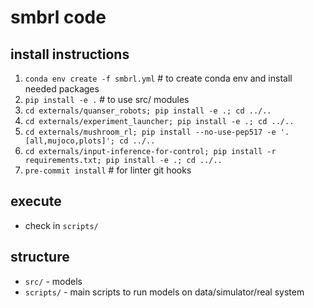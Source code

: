 # smbrl code

## install instructions
1. `conda env create -f smbrl.yml` # to create conda env and install needed packages
2. `pip install -e .` # to use src/ modules
3. `cd externals/quanser_robots; pip install -e .; cd ../..`
4. `cd externals/experiment_launcher; pip install -e .; cd ../..`
5. `cd externals/mushroom_rl; pip install --no-use-pep517 -e '.[all,mujoco,plots]'; cd ../..`
6. `cd externals/input-inference-for-control; pip install -r requirements.txt; pip install -e .; cd ../..`
7. `pre-commit install` # for linter git hooks

## execute
- check in `scripts/`

## structure
- `src/` - models
- `scripts/` - main scripts to run models on data/simulator/real system
